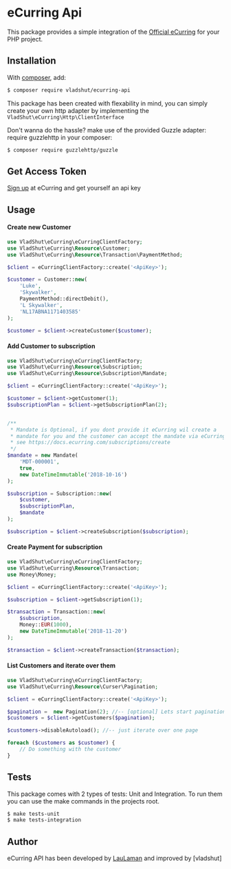 eCurring Api
===============
This package provides a simple integration of the [Official eCurring][ecurring-api-documentation] for your PHP project.

Installation
------------
With [composer](http://packagist.org), add:

```bash
$ composer require vladshut/ecurring-api
```
This package has been created with flexability in mind, you can simply create your own http adapter by implementing the `VladShut\eCurring\Http\ClientInterface`

Don't wanna do the hassle? make use of the provided Guzzle adapter: require guzzlehttp in your composer:

```bash
$ composer require guzzlehttp/guzzle
```

Get Access Token
-----
[Sign up](https://app.ecurring.com/merchants/signup) at eCurring and get yourself an api key

Usage
-----

#### Create new Customer
```php
use VladShut\eCurring\eCurringClientFactory;
use VladShut\eCurring\Resource\Customer;
use VladShut\eCurring\Resource\Transaction\PaymentMethod;

$client = eCurringClientFactory::create('<ApiKey>');

$customer = Customer::new(
    'Luke',
    'Skywalker',
    PaymentMethod::directDebit(),
    'L Skywalker',
    'NL17ABNA1171403585'
);

$customer = $client->createCustomer($customer);
```

#### Add Customer to subscription
```php
use VladShut\eCurring\eCurringClientFactory;
use VladShut\eCurring\Resource\Subscription;
use VladShut\eCurring\Resource\Subscription\Mandate;

$client = eCurringClientFactory::create('<ApiKey>');

$customer = $client->getCustomer(1);
$subscriptionPlan = $client->getSubscriptionPlan(2);


/**
 * Mandate is Optional, if you dont provide it eCurring wil create a
 * mandate for you and the customer can accept the mandate via eCurring
 * see https://docs.ecurring.com/subscriptions/create
 */
$mandate = new Mandate(
    'MDT-000001',
    true,
    new DateTimeImmutable('2018-10-16')
);

$subscription = Subscription::new(
    $customer,
    $subscriptionPlan,
    $mandate
);

$subscription = $client->createSubscription($subscription);
```

#### Create Payment for subscription
```php
use VladShut\eCurring\eCurringClientFactory;
use VladShut\eCurring\Resource\Transaction;
use Money\Money;

$client = eCurringClientFactory::create('<ApiKey>');

$subscription = $client->getSubscription(1);

$transaction = Transaction::new(
    $subscription,
    Money::EUR(1000),
    new DateTimeImmutable('2018-11-20')
);

$transaction = $client->createTransaction($transaction);
```

#### List Customers and iterate over them
```php
use VladShut\eCurring\eCurringClientFactory;
use VladShut\eCurring\Resource\Curser\Pagination;

$client = eCurringClientFactory::create('<ApiKey>');

$pagination =  new Pagination(2); //-- [optional] Lets start pagination on page 2
$customers = $client->getCustomers($pagination);

$customers->disableAutoload(); //-- just iterate over one page

foreach ($customers as $customer) {
    // Do something with the customer
}

```

Tests
-----

This package comes with 2 types of tests: Unit and Integration.
To run them you can use the make commands in the projects root.

```bash
$ make tests-unit
$ make tests-integration
```

Author
-------

eCurring API has been developed by [LauLaman] and improved by [vladshut]

[ecurring-api-documentation]: https://developers.nest.com/documentation
[LauLaman]: https://github.com/LauLaman
